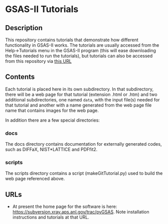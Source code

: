 # GSAS-II Tutorials

## Description
This repository contains tutorials that demonstrate how different functionality
in GSAS-II works. The tutorials are usually accessed from the Help->Tutorials
menu in the GSAS-II program (this will ease downloading the files needed to
run the tutorials), but tutorials can also be accessed from this repository via [this URL](https://advancedphotonsource.github.io/GSAS-II-tutorials/tutorials.html)

## Contents
Each tutorial is placed here in its own subdirectory. In that subdirectory, there will be a web page for that tutorial (extension .html or .htm) and two additional subdirectories, one named `data`, with the input file(s) needed for that tutorial and another with a name generated from the web page file name that contains images for the web page. 

In addition there are a few special directories: 

### docs
The docs directory contains documentation for externally generated codes, such as
DIFFaX, NIST*LATTICE and PDFfit2.

### scripts
The scripts directory contains a script (makeGitTutorial.py) used to build the web page referenced above. 

## URLs
* At present the home page for the software is here:
  https://subversion.xray.aps.anl.gov/trac/pyGSAS. Note installation
  instructions and tutorials at that URL.
